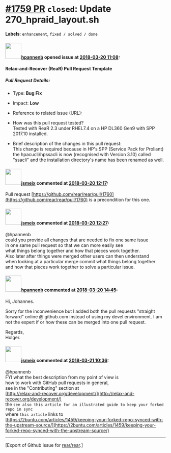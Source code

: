 [\#1759 PR](https://github.com/rear/rear/pull/1759) `closed`: Update 270\_hpraid\_layout.sh
===========================================================================================

**Labels**: `enhancement`, `fixed / solved / done`

#### <img src="https://avatars.githubusercontent.com/u/13567759?u=b037e492e58a5f63f35277b3606d500cd622c8ed&v=4" width="50">[hpannenb](https://github.com/hpannenb) opened issue at [2018-03-20 11:08](https://github.com/rear/rear/pull/1759):

#### Relax-and-Recover (ReaR) Pull Request Template

##### Pull Request Details:

-   Type: **Bug Fix**

-   Impact: **Low**

-   Reference to related issue (URL):

-   How was this pull request tested?  
    Tested with ReaR 2.3 under RHEL7.4 on a HP DL360 Gen9 with SPP
    2017.10 installed.

-   Brief description of the changes in this pull request:  
    This change is required because in HP's SPP (Service Pack for
    Proliant) the hpacucli/hpssacli is now (recognised with Version
    3.10) called "ssacli" and the installation directory's name has been
    renamed as well.

#### <img src="https://avatars.githubusercontent.com/u/1788608?u=925fc54e2ce01551392622446ece427f51e2f0ce&v=4" width="50">[jsmeix](https://github.com/jsmeix) commented at [2018-03-20 12:17](https://github.com/rear/rear/pull/1759#issuecomment-374576784):

Pull request
[https://github.com/rear/rear/pull/1760](https://github.com/rear/rear/pull/1760)
is a precondition for this one.

#### <img src="https://avatars.githubusercontent.com/u/1788608?u=925fc54e2ce01551392622446ece427f51e2f0ce&v=4" width="50">[jsmeix](https://github.com/jsmeix) commented at [2018-03-20 12:27](https://github.com/rear/rear/pull/1759#issuecomment-374579400):

@hpannenb  
could you provide all changes that are needed to fix one same issue  
in one same pull request so that we can more easily see  
what things belong together and how that pieces work together.  
Also later after things were merged other users can then understand  
when looking at a particular merge commit what things belong together  
and how that pieces work together to solve a particular issue.

#### <img src="https://avatars.githubusercontent.com/u/13567759?u=b037e492e58a5f63f35277b3606d500cd622c8ed&v=4" width="50">[hpannenb](https://github.com/hpannenb) commented at [2018-03-20 14:45](https://github.com/rear/rear/pull/1759#issuecomment-374624073):

Hi, Johannes.

Sorry for the inconvenience but I added both the pull requests "straight
forward" online @ github.com instead of using my devel environment. I am
not the expert if or how these can be merged into one pull request.

Regards,  
Holger.

#### <img src="https://avatars.githubusercontent.com/u/1788608?u=925fc54e2ce01551392622446ece427f51e2f0ce&v=4" width="50">[jsmeix](https://github.com/jsmeix) commented at [2018-03-21 10:36](https://github.com/rear/rear/pull/1759#issuecomment-374894379):

@hpannenb  
FYI what the best description from my point of view is  
how to work with GitHub pull requests in general,  
see in the "Contributing" section at  
[http://relax-and-recover.org/development/](http://relax-and-recover.org/development/)  
the
`see also this article for an illustrated guide to keep your forked repo in sync`  
where `this article` links to  
[https://2buntu.com/articles/1459/keeping-your-forked-repo-synced-with-the-upstream-source/](https://2buntu.com/articles/1459/keeping-your-forked-repo-synced-with-the-upstream-source/)

------------------------------------------------------------------------

\[Export of Github issue for
[rear/rear](https://github.com/rear/rear).\]
